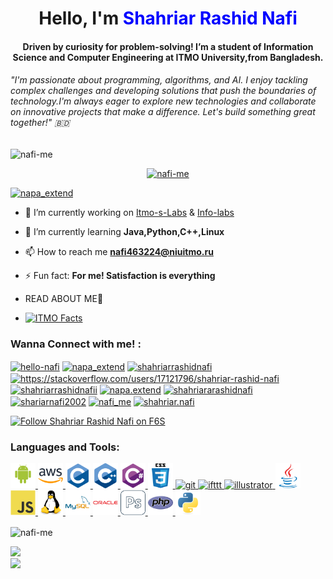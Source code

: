 <h1 align="center">Hello, I'm <span style="color: blue;">Shahriar Rashid Nafi</span></h1>


<h4 align="center"> Driven by curiosity for problem-solving! I’m a student of Information Science and Computer Engineering at ITMO University,from Bangladesh. </h4> <h6> "I'm passionate about programming, algorithms, and AI. I enjoy tackling complex challenges and developing solutions that push the boundaries of technology.I'm always eager to explore new technologies and collaborate on innovative projects that make a difference. Let's build something great together!" 🇧🇩</h6>

<p align

<p align="center"> <img src="https://komarev.com/ghpvc/?username=nafi-me&label=Profile%20views&color=0e75b6&style=flat" alt="nafi-me" /> </p>

<p align="center"> <a href="https://github.com/ryo-ma/github-profile-trophy"><img src="https://github-profile-trophy.vercel.app/?username=nafi-me" alt="nafi-me" /></a> </p>


<p align="left"> <a href="https://twitter.com/napa_extend" target="blank"><img src="https://img.shields.io/twitter/follow/napa_extend?logo=twitter&style=for-the-badge" alt="napa_extend" /></a> </p>

- 🔭 I’m currently working on [Itmo-s-Labs](https://github.com/Itmo-s-Labs) & [Info-labs](https://github.com/Informatics-labs-tmp-org)

- 🌱 I’m currently learning **Java,Python,C++,Linux**

- 📫 How to reach me **nafi463224@niuitmo.ru**

- ⚡ Fun fact: **For me! Satisfaction is everything**

- READ ABOUT ME🥇

- 
  <a href="https://news.itmo.ru/en/education/students/news/13946/"><img src="https://news.itmo.ru/images/news_trans/big/p13946.jpg" alt="ITMO Facts" width="300"></a>





<h3 align="left">Wanna Connect with me! :</h3>
<p align="left">
<a href="https://codepen.io/hello-nafi" target="blank"><img align="center" src="https://raw.githubusercontent.com/rahuldkjain/github-profile-readme-generator/master/src/images/icons/Social/codepen.svg" alt="hello-nafi" height="30" width="40" /></a>
<a href="https://twitter.com/napa_extend" target="blank"><img align="center" src="https://raw.githubusercontent.com/rahuldkjain/github-profile-readme-generator/master/src/images/icons/Social/twitter.svg" alt="napa_extend" height="30" width="40" /></a>
<a href="https://linkedin.com/in/shahriarrashidnafi" target="blank"><img align="center" src="https://raw.githubusercontent.com/rahuldkjain/github-profile-readme-generator/master/src/images/icons/Social/linked-in-alt.svg" alt="shahriarrashidnafi" height="30" width="40" /></a>
<a href="https://stackoverflow.com/users/17121796" target="blank"><img align="center" src="https://raw.githubusercontent.com/rahuldkjain/github-profile-readme-generator/master/src/images/icons/Social/stack-overflow.svg" alt="https://stackoverflow.com/users/17121796/shahriar-rashid-nafi" height="30" width="40" /></a>
<a href="https://fb.com/shahriarrashidnafii" target="blank"><img align="center" src="https://raw.githubusercontent.com/rahuldkjain/github-profile-readme-generator/master/src/images/icons/Social/facebook.svg" alt="shahriarrashidnafii" height="30" width="40" /></a>
<a href="https://instagram.com/napa.extend" target="blank"><img align="center" src="https://raw.githubusercontent.com/rahuldkjain/github-profile-readme-generator/master/src/images/icons/Social/instagram.svg" alt="napa.extend" height="30" width="40" /></a>
<a href="https://www.youtube.com/@ShahriarRashidNafi" target="blank"><img align="center" src="https://raw.githubusercontent.com/rahuldkjain/github-profile-readme-generator/master/src/images/icons/Social/youtube.svg" alt="shahriararashidnafi" height="30" width="40" /></a>
<a href="https://www.hackerrank.com/shariarnafi2002" target="blank"><img align="center" src="https://raw.githubusercontent.com/rahuldkjain/github-profile-readme-generator/master/src/images/icons/Social/hackerrank.svg" alt="shariarnafi2002" height="30" width="40" /></a>
<a href="https://www.codechef.com/users/nafi_me" target="blank"><img align="center" src="https://cdn.jsdelivr.net/npm/simple-icons@3.1.0/icons/codechef.svg" alt="nafi_me" height="30" width="40" /></a>
<a href="https://codeforces.com/profile/shahriar.nafi" target="blank"><img align="center" src="https://raw.githubusercontent.com/rahuldkjain/github-profile-readme-generator/master/src/images/icons/Social/codeforces.svg" alt="shahriar.nafi" height="30" width="40" /></a>
</p>

<a href="https://www.f6s.com/member/shahriar-rashid-nafi?follow=1" target="_blank" title="Follow Shahriar Rashid Nafi on F6S"><img src="https://www.f6s.com/images/f6s-follow-secondary.png" border="0" width="78" height="22 " alt="Follow Shahriar Rashid Nafi on F6S" style="width: 78px; height: 22px; padding: 0px; margin: 0px;" /></a>


<h3 align="left">Languages and Tools:</h3>
<p align="left"> <a href="https://developer.android.com" target="_blank" rel="noreferrer"> <img src="https://raw.githubusercontent.com/devicons/devicon/master/icons/android/android-original-wordmark.svg" alt="android" width="40" height="40"/> </a> <a href="https://aws.amazon.com" target="_blank" rel="noreferrer"> <img src="https://raw.githubusercontent.com/devicons/devicon/master/icons/amazonwebservices/amazonwebservices-original-wordmark.svg" alt="aws" width="40" height="40"/> </a> <a href="https://www.cprogramming.com/" target="_blank" rel="noreferrer"> <img src="https://raw.githubusercontent.com/devicons/devicon/master/icons/c/c-original.svg" alt="c" width="40" height="40"/> </a> <a href="https://www.w3schools.com/cpp/" target="_blank" rel="noreferrer"> <img src="https://raw.githubusercontent.com/devicons/devicon/master/icons/cplusplus/cplusplus-original.svg" alt="cplusplus" width="40" height="40"/> </a> <a href="https://www.w3schools.com/cs/" target="_blank" rel="noreferrer"> <img src="https://raw.githubusercontent.com/devicons/devicon/master/icons/csharp/csharp-original.svg" alt="csharp" width="40" height="40"/> </a> <a href="https://www.w3schools.com/css/" target="_blank" rel="noreferrer"> <img src="https://raw.githubusercontent.com/devicons/devicon/master/icons/css3/css3-original-wordmark.svg" alt="css3" width="40" height="40"/> </a> <a href="https://git-scm.com/" target="_blank" rel="noreferrer"> <img src="https://www.vectorlogo.zone/logos/git-scm/git-scm-icon.svg" alt="git" width="40" height="40"/> </a> <a href="https://ifttt.com/" target="_blank" rel="noreferrer"> <img src="https://www.vectorlogo.zone/logos/ifttt/ifttt-ar21.svg" alt="ifttt" width="40" height="40"/> </a> <a href="https://www.adobe.com/in/products/illustrator.html" target="_blank" rel="noreferrer"> <img src="https://www.vectorlogo.zone/logos/adobe_illustrator/adobe_illustrator-icon.svg" alt="illustrator" width="40" height="40"/> </a> <a href="https://www.java.com" target="_blank" rel="noreferrer"> <img src="https://raw.githubusercontent.com/devicons/devicon/master/icons/java/java-original.svg" alt="java" width="40" height="40"/> </a> <a href="https://developer.mozilla.org/en-US/docs/Web/JavaScript" target="_blank" rel="noreferrer"> <img src="https://raw.githubusercontent.com/devicons/devicon/master/icons/javascript/javascript-original.svg" alt="javascript" width="40" height="40"/> </a> <a href="https://www.linux.org/" target="_blank" rel="noreferrer"> <img src="https://raw.githubusercontent.com/devicons/devicon/master/icons/linux/linux-original.svg" alt="linux" width="40" height="40"/> </a> <a href="https://www.mysql.com/" target="_blank" rel="noreferrer"> <img src="https://raw.githubusercontent.com/devicons/devicon/master/icons/mysql/mysql-original-wordmark.svg" alt="mysql" width="40" height="40"/> </a> <a href="https://www.oracle.com/" target="_blank" rel="noreferrer"> <img src="https://raw.githubusercontent.com/devicons/devicon/master/icons/oracle/oracle-original.svg" alt="oracle" width="40" height="40"/> </a> <a href="https://www.photoshop.com/en" target="_blank" rel="noreferrer"> <img src="https://raw.githubusercontent.com/devicons/devicon/master/icons/photoshop/photoshop-line.svg" alt="photoshop" width="40" height="40"/> </a> <a href="https://www.php.net" target="_blank" rel="noreferrer"> <img src="https://raw.githubusercontent.com/devicons/devicon/master/icons/php/php-original.svg" alt="php" width="40" height="40"/> </a> <a href="https://www.python.org" target="_blank" rel="noreferrer"> <img src="https://raw.githubusercontent.com/devicons/devicon/master/icons/python/python-original.svg" alt="python" width="40" height="40"/> </a> </p>

<p><img align="center" src="https://github-readme-stats.vercel.app/api/top-langs?username=nafi-me&show_icons=true&locale=en&layout=compact" alt="nafi-me" /></p>

<div class="fa-3x">
  <i class="fa-solid fa-sync fa-spin"></i>
  <i class="fa-solid fa-circle-notch fa-spin"></i>
  <i class="fa-solid fa-cog fa-spin"></i>
  <i class="fa-solid fa-cog fa-spin fa-spin-reverse"></i>
  <i class="fa-solid fa-spinner fa-spin-pulse"></i>
  <i class="fa-solid fa-spinner fa-spin-pulse fa-spin-reverse"></i>
</div>


![](https://github-readme-stats.vercel.app/api?username=nafi-me&theme=dark&hide_border=false&include_all_commits=false&count_private=false)<br/>
![](https://github-readme-streak-stats.herokuapp.com/?user=nafi-me&theme=dark&hide_border=false)<br/>
